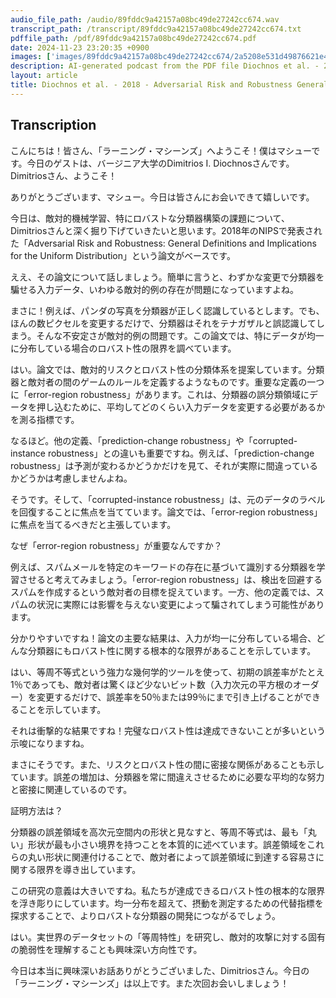```yaml
---
audio_file_path: /audio/89fddc9a42157a08bc49de27242cc674.wav
transcript_path: /transcript/89fddc9a42157a08bc49de27242cc674.txt
pdffile_path: /pdf/89fddc9a42157a08bc49de27242cc674.pdf
date: 2024-11-23 23:20:35 +0900
images: ['images/89fddc9a42157a08bc49de27242cc674/2a5208e531d49876621e4f6e236b39c5d2bae0cef07e947a78a4e37816a0f3b8.jpg', 'images/89fddc9a42157a08bc49de27242cc674/e1216c010caa465260eeacd862afba52ba80f16fc0123d974d32a762d60b30d7.jpg', 'images/89fddc9a42157a08bc49de27242cc674/dc5f51a4a760310f61071702373a22094dd2f48473d7bc304ebaf3e2aa5449a4.jpg', 'images/89fddc9a42157a08bc49de27242cc674/6b2fa112e1760279c87a9879fea44b17da9b49fdeea52c980d2bd12685008ef1.jpg', 'images/89fddc9a42157a08bc49de27242cc674/3474ef74d85729b948a1ca39970b1087c0c129b20046ccb79f60370562a78e3d.jpg', 'images/89fddc9a42157a08bc49de27242cc674/9e25c013eb9bd51e866f406fec283e6bbe6b67641ec4acecd9bbdb0ae04f1dfc.jpg', 'images/89fddc9a42157a08bc49de27242cc674/44958b7b46d1e3200f30c93c59dd15cf895fdcb708604ebf84f6e555ef37fc09.jpg']
description: AI-generated podcast from the PDF file Diochnos et al. - 2018 - Adversarial Risk and Robustness General Definitio_JP / 89fddc9a42157a08bc49de27242cc674
layout: article
title: Diochnos et al. - 2018 - Adversarial Risk and Robustness General Definitio_JP
---
```


## Transcription
こんにちは！皆さん、「ラーニング・マシーンズ」へようこそ！僕はマシューです。今日のゲストは、バージニア大学のDimitrios I. Diochnosさんです。Dimitriosさん、ようこそ！

ありがとうございます、マシュー。今日は皆さんにお会いできて嬉しいです。

今日は、敵対的機械学習、特にロバストな分類器構築の課題について、Dimitriosさんと深く掘り下げていきたいと思います。2018年のNIPSで発表された「Adversarial Risk and Robustness: General Definitions and Implications for the Uniform Distribution」という論文がベースです。

ええ、その論文について話しましょう。簡単に言うと、わずかな変更で分類器を騙せる入力データ、いわゆる敵対的例の存在が問題になっていますよね。

まさに！例えば、パンダの写真を分類器が正しく認識しているとします。でも、ほんの数ピクセルを変更するだけで、分類器はそれをテナガザルと誤認識してしまう。そんな不安定さが敵対的例の問題です。この論文では、特にデータが均一に分布している場合のロバスト性の限界を調べています。

はい。論文では、敵対的リスクとロバスト性の分類体系を提案しています。分類器と敵対者の間のゲームのルールを定義するようなものです。重要な定義の一つに「error-region robustness」があります。これは、分類器の誤分類領域にデータを押し込むために、平均してどのくらい入力データを変更する必要があるかを測る指標です。

なるほど。他の定義、「prediction-change robustness」や「corrupted-instance robustness」との違いも重要ですね。例えば、「prediction-change robustness」は予測が変わるかどうかだけを見て、それが実際に間違っているかどうかは考慮しませんよね。

そうです。そして、「corrupted-instance robustness」は、元のデータのラベルを回復することに焦点を当てています。論文では、「error-region robustness」に焦点を当てるべきだと主張しています。

なぜ「error-region robustness」が重要なんですか？

例えば、スパムメールを特定のキーワードの存在に基づいて識別する分類器を学習させると考えてみましょう。「error-region robustness」は、検出を回避するスパムを作成するという敵対者の目標を捉えています。一方、他の定義では、スパムの状況に実際には影響を与えない変更によって騙されてしまう可能性があります。

分かりやすいですね！論文の主要な結果は、入力が均一に分布している場合、どんな分類器にもロバスト性に関する根本的な限界があることを示しています。

はい、等周不等式という強力な幾何学的ツールを使って、初期の誤差率がたとえ1％であっても、敵対者は驚くほど少ないビット数（入力次元の平方根のオーダー）を変更するだけで、誤差率を50％または99％にまで引き上げることができることを示しています。

それは衝撃的な結果ですね！完璧なロバスト性は達成できないことが多いという示唆になりますね。

まさにそうです。また、リスクとロバスト性の間に密接な関係があることも示しています。誤差の増加は、分類器を常に間違えさせるために必要な平均的な努力と密接に関連しているのです。

証明方法は？

分類器の誤差領域を高次元空間内の形状と見なすと、等周不等式は、最も「丸い」形状が最も小さい境界を持つことを本質的に述べています。誤差領域をこれらの丸い形状に関連付けることで、敵対者によって誤差領域に到達する容易さに関する限界を導き出しています。

この研究の意義は大きいですね。私たちが達成できるロバスト性の根本的な限界を浮き彫りにしています。均一分布を超えて、摂動を測定するための代替指標を探求することで、よりロバストな分類器の開発につながるでしょう。

はい。実世界のデータセットの「等周特性」を研究し、敵対的攻撃に対する固有の脆弱性を理解することも興味深い方向性です。

今日は本当に興味深いお話ありがとうございました、Dimitriosさん。今日の「ラーニング・マシーンズ」は以上です。また次回お会いしましょう！





